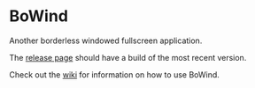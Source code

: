# BoWind
Another borderless windowed fullscreen application.

The [release page](https://github.com/Wsheerio/BoWind/releases) should have a build of the most recent version.

Check out the [wiki](https://github.com/Wsheerio/BoWind/wiki) for information on how to use BoWind.
